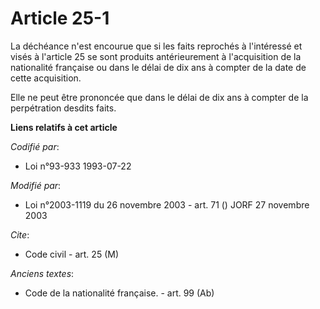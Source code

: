 # Article 25-1

La déchéance n'est encourue que si les faits reprochés à l'intéressé et visés à l'article 25 se sont produits antérieurement
à l'acquisition de la nationalité française ou dans le délai de dix ans à compter de la date de cette acquisition.

Elle ne peut être prononcée que dans le délai de dix ans à compter de la perpétration desdits faits.

**Liens relatifs à cet article**

_Codifié par_:

  - Loi n°93-933 1993-07-22

_Modifié par_:

  - Loi n°2003-1119 du 26 novembre 2003 - art. 71 () JORF 27 novembre 2003

_Cite_:

  - Code civil - art. 25 (M)

_Anciens textes_:

  - Code de la nationalité française. - art. 99 (Ab)
